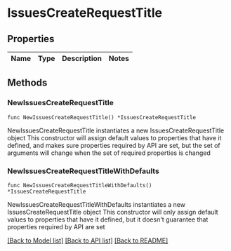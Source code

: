 # IssuesCreateRequestTitle

## Properties

Name | Type | Description | Notes
------------ | ------------- | ------------- | -------------

## Methods

### NewIssuesCreateRequestTitle

`func NewIssuesCreateRequestTitle() *IssuesCreateRequestTitle`

NewIssuesCreateRequestTitle instantiates a new IssuesCreateRequestTitle object
This constructor will assign default values to properties that have it defined,
and makes sure properties required by API are set, but the set of arguments
will change when the set of required properties is changed

### NewIssuesCreateRequestTitleWithDefaults

`func NewIssuesCreateRequestTitleWithDefaults() *IssuesCreateRequestTitle`

NewIssuesCreateRequestTitleWithDefaults instantiates a new IssuesCreateRequestTitle object
This constructor will only assign default values to properties that have it defined,
but it doesn't guarantee that properties required by API are set


[[Back to Model list]](../README.md#documentation-for-models) [[Back to API list]](../README.md#documentation-for-api-endpoints) [[Back to README]](../README.md)


